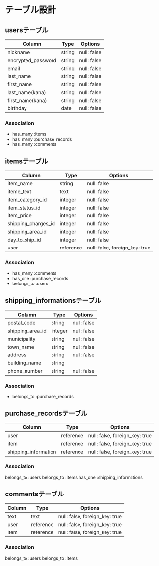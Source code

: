 # テーブル設計

## usersテーブル

| Column             | Type   | Options     |
| ------------------ | ------ | ----------- |
| nickname           | string | null: false |
| encrypted_password | string | null: false |
| email              | string | null: false |
| last_name          | string | null: false |
| first_name         | string | null: false |
| last_name(kana)    | string | null: false |
| first_name(kana)   | string | null: false |
| birthday           | date   | null: false |


### Association

- has_many :items
- has_many :purchase_records
- has_many :comments


## itemsテーブル

| Column              | Type       | Options                        |
| ------------------- | ---------- | ------------------------------ |
| item_name           | string     | null: false                    |
| iteme_text          | text       | null: false                    |
| item_category_id    | integer    | null: false                    |
| item_status_id      | integer    | null: false                    |
| item_price          | integer    | null: false                    |
| shipping_charges_id | integer    | null: false                    |
| shipping_area_id    | integer    | null: false                    |
| day_to_ship_id      | integer    | null: false                    |
| user                | reference  | null: false, foreign_key: true |

### Association

- has_many   :comments
- has_one    :purchase_records
- belongs_to :users




## shipping_informationsテーブル

| Column           | Type      | Options     |
| ---------------- | --------- | ----------- |
| postal_code      | string    | null: false |
| shipping_area_id | integer   | null: false |
| municipality     | string    | null: false |
| town_name        | string    | null: false |
| address          | string    | null: false |
| building_name    | string    |             |
| phone_number     | string    | null: false |

### Association

- belongs_to :purchase_records


## purchase_recordsテーブル
| Column                  | Type      | Options                        |
| ----------------------- | --------- | ------------------------------ |
| user                    | reference | null: false, foreign_key: true |
| item                    | reference | null: false, foreign_key: true |
| shipping_information    | reference | null: false, foreign_key: true |

### Association

belongs_to :users
belongs_to :items
has_one    :shipping_informations


## commentsテーブル

| Column | Type      | Options                        |
| ------ | --------- | ------------------------------ |
| text   | text      | null: false, foreign_key: true |
| user   | reference | null: false, foreign_key: true |
| item   | reference | null: false, foreign_key: true |

### Association

belongs_to :users
belongs_to :items